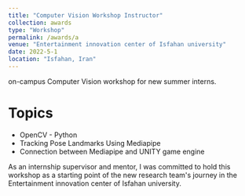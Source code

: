 ```yaml
---
title: "Computer Vision Workshop Instructor"
collection: awards
type: "Workshop"
permalink: /awards/a
venue: "Entertainment innovation center of Isfahan university"
date: 2022-5-1
location: "Isfahan, Iran"
---
```


on-campus Computer Vision workshop for new summer interns.

Topics
======
* OpenCV - Python
* Tracking Pose Landmarks Using Mediapipe
* Connection between Mediapipe and UNITY game engine

As an internship supervisor and mentor, I was committed to hold this workshop as a starting point of the new research team's journey in the Entertainment innovation center of Isfahan university.
